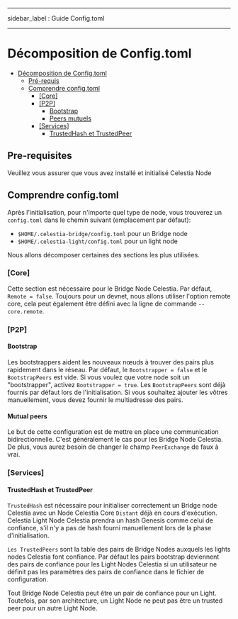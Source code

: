 - - -
sidebar_label : Guide Config.toml
- - -

# Décomposition de Config.toml

- [Décomposition de Config.toml](#configtoml-breakdown)
  - [Pré-requis](#pre-requisites)
  - [Comprendre config.toml](#understanding-configtoml)
    - [[Core]](#core)
    - [[P2P]](#p2p)
      - [Bootstrap](#bootstrap)
      - [Peers mutuels](#mutual-peers)
    - [[Services]](#services)
      - [TrustedHash et TrustedPeer](#trustedhash-and-trustedpeer)

## Pre-requisites

Veuillez vous assurer que vous avez installé et initialisé Celestia Node

## Comprendre config.toml

Après l'initialisation, pour n'importe quel type de node, vous trouverez un `config.toml` dans le chemin suivant (emplacement par défaut):

- `$HOME/.celestia-bridge/config.toml` pour un Bridge node
- `$HOME/.celestia-light/config.toml` pour un light node

Nous allons décomposer certaines des sections les plus utilisées.

### [Core]

Cette section est nécessaire pour le Bridge Node Celestia. Par défaut, `Remote = false`. Toujours pour un devnet, nous allons utiliser l'option remote core, cela peut également être défini avec la ligne de commande `--core.remote`.

### [P2P]

#### Bootstrap

Les bootstrappers aident les nouveaux nœuds à trouver des pairs plus rapidement dans le réseau. Par défaut, le `Bootstrapper = false` et le `BootstrapPeers` est vide. Si vous voulez que votre node soit un "bootstrapper", activez `Bootstrapper = true`. Les `BootstrapPeers` sont déjà fournis par défaut lors de l'initialisation. Si vous souhaitez ajouter les vôtres manuellement, vous devez fournir le multiadresse des pairs.

#### Mutual peers

Le but de cette configuration est de mettre en place une communication bidirectionnelle. C'est généralement le cas pour les Bridge Node Celestia. De plus, vous aurez besoin de changer le champ `PeerExchange` de faux à vrai.

### [Services]

#### TrustedHash et TrustedPeer

`TrustedHash` est nécessaire pour initialiser correctement un Bridge node Celestia avec un Node Celestia Core `Distant` déjà en cours d'exécution. Celestia Light Node Celestia prendra un hash Genesis comme celui de confiance, s'il n'y a pas de hash fourni manuellement lors de la phase d'initialisation.

`Les TrustedPeers` sont la table des pairs de Bridge Nodes auxquels les lights nodes Celestia font confiance. Par défaut les pairs bootstrap deviennent des pairs de confiance pour les Light Nodes Celestia si un utilisateur ne définit pas les paramètres des pairs de confiance dans le fichier de configuration.

Tout Bridge Node Celestia peut être un pair de confiance pour un Light. Toutefois, par son architecture, un Light Node ne peut pas être un trusted peer pour un autre Light Node.
